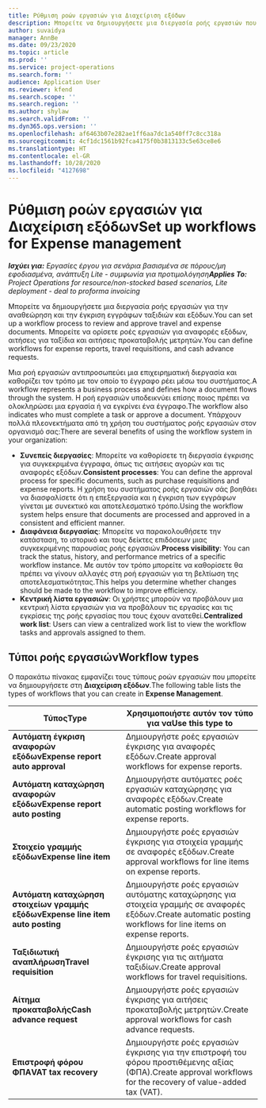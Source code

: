 ```yaml
---
title: Ρύθμιση ροών εργασιών για Διαχείριση εξόδων
description: Μπορείτε να δημιουργήσετε μια διεργασία ροής εργασιών που χρησιμοποιείται για την αναθεώρηση και την έγκριση εγγράφων ταξιδιών και εξόδων.
author: suvaidya
manager: AnnBe
ms.date: 09/23/2020
ms.topic: article
ms.prod: ''
ms.service: project-operations
ms.search.form: ''
audience: Application User
ms.reviewer: kfend
ms.search.scope: ''
ms.search.region: ''
ms.author: shylaw
ms.search.validFrom: ''
ms.dyn365.ops.version: ''
ms.openlocfilehash: af6463b07e282ae1ff6aa7dc1a540ff7c8cc318a
ms.sourcegitcommit: 4cf1dc1561b92fca4175f0b3813133c5e63ce8e6
ms.translationtype: HT
ms.contentlocale: el-GR
ms.lasthandoff: 10/28/2020
ms.locfileid: "4127698"
---
```

# <a name="set-up-workflows-for-expense-management"></a><span data-ttu-id="80d21-103">Ρύθμιση ροών εργασιών για Διαχείριση εξόδων</span><span class="sxs-lookup"><span data-stu-id="80d21-103">Set up workflows for Expense management</span></span>

<span data-ttu-id="80d21-104">_**Ισχύει για:** Εργασίες έργου για σενάρια βασισμένα σε πόρους/μη εφοδιασμένα, ανάπτυξη Lite - συμφωνία για προτιμολόγηση_</span><span class="sxs-lookup"><span data-stu-id="80d21-104">_**Applies To:** Project Operations for resource/non-stocked based scenarios, Lite deployment - deal to proforma invoicing_</span></span>

<span data-ttu-id="80d21-105">Μπορείτε να δημιουργήσετε μια διεργασία ροής εργασιών για την αναθεώρηση και την έγκριση εγγράφων ταξιδιών και εξόδων.</span><span class="sxs-lookup"><span data-stu-id="80d21-105">You can set up a workflow process to review and approve travel and expense documents.</span></span> <span data-ttu-id="80d21-106">Μπορείτε να ορίσετε ροές εργασιών για αναφορές εξόδων, αιτήσεις για ταξίδια και αιτήσεις προκαταβολής μετρητών.</span><span class="sxs-lookup"><span data-stu-id="80d21-106">You can define workflows for expense reports, travel requisitions, and cash advance requests.</span></span>

<span data-ttu-id="80d21-107">Μια ροή εργασιών αντιπροσωπεύει μια επιχειρηματική διεργασία και καθορίζει τον τρόπο με τον οποίο το έγγραφο ρέει μέσω του συστήματος.</span><span class="sxs-lookup"><span data-stu-id="80d21-107">A workflow represents a business process and defines how a document flows through the system.</span></span> <span data-ttu-id="80d21-108">Η ροή εργασιών υποδεικνύει επίσης ποιος πρέπει να ολοκληρώσει μια εργασία ή να εγκρίνει ένα έγγραφο.</span><span class="sxs-lookup"><span data-stu-id="80d21-108">The workflow also indicates who must complete a task or approve a document.</span></span> <span data-ttu-id="80d21-109">Υπάρχουν πολλά πλεονεκτήματα από τη χρήση του συστήματος ροής εργασιών στον οργανισμό σας:</span><span class="sxs-lookup"><span data-stu-id="80d21-109">There are several benefits of using the workflow system in your organization:</span></span>

- <span data-ttu-id="80d21-110">**Συνεπείς διεργασίες**: Μπορείτε να καθορίσετε τη διεργασία έγκρισης για συγκεκριμένα έγγραφα, όπως τις αιτήσεις αγορών και τις αναφορές εξόδων.</span><span class="sxs-lookup"><span data-stu-id="80d21-110">**Consistent processes**: You can define the approval process for specific documents, such as purchase requisitions and expense reports.</span></span> <span data-ttu-id="80d21-111">Η χρήση του συστήματος ροής εργασιών σάς βοηθάει να διασφαλίσετε ότι η επεξεργασία και η έγκριση των εγγράφων γίνεται με συνεκτικό και αποτελεσματικό τρόπο.</span><span class="sxs-lookup"><span data-stu-id="80d21-111">Using the workflow system helps ensure that documents are processed and approved in a consistent and efficient manner.</span></span>
- <span data-ttu-id="80d21-112">**Διαφάνεια διεργασίας**: Μπορείτε να παρακολουθήσετε την κατάσταση, το ιστορικό και τους δείκτες επιδόσεων μιας συγκεκριμένης παρουσίας ροής εργασιών.</span><span class="sxs-lookup"><span data-stu-id="80d21-112">**Process visibility**: You can track the status, history, and performance metrics of a specific workflow instance.</span></span> <span data-ttu-id="80d21-113">Με αυτόν τον τρόπο μπορείτε να καθορίσετε θα πρέπει να γίνουν αλλαγές στη ροή εργασιών για τη βελτίωση της αποτελεσματικότητας.</span><span class="sxs-lookup"><span data-stu-id="80d21-113">This helps you determine whether changes should be made to the workflow to improve efficiency.</span></span>
- <span data-ttu-id="80d21-114">**Κεντρική λίστα εργασιών**: Οι χρήστες μπορούν να προβάλουν μια κεντρική λίστα εργασιών για να προβάλουν τις εργασίες και τις εγκρίσεις της ροής εργασίας που τους έχουν ανατεθεί.</span><span class="sxs-lookup"><span data-stu-id="80d21-114">**Centralized work list**: Users can view a centralized work list to view the workflow tasks and approvals assigned to them.</span></span> 

## <a name="workflow-types"></a><span data-ttu-id="80d21-115">Τύποι ροής εργασιών</span><span class="sxs-lookup"><span data-stu-id="80d21-115">Workflow types</span></span>

<span data-ttu-id="80d21-116">Ο παρακάτω πίνακας εμφανίζει τους τύπους ροών εργασιών που μπορείτε να δημιουργήσετε στη **Διαχείριση εξόδων**.</span><span class="sxs-lookup"><span data-stu-id="80d21-116">The following table lists the types of workflows that you can create in **Expense Management**.</span></span>


|              <span data-ttu-id="80d21-117"><strong>Τύπος</strong></span><span class="sxs-lookup"><span data-stu-id="80d21-117"><strong>Type</strong></span></span>              |                   <span data-ttu-id="80d21-118"><strong>Χρησιμοποιήστε αυτόν τον τύπο για να</strong></span><span class="sxs-lookup"><span data-stu-id="80d21-118"><strong>Use this type to</strong></span></span>                   |
|-------------------------------------------------|-----------------------------------------------------------------------|
|   <span data-ttu-id="80d21-119"><strong>Αυτόματη έγκριση αναφορών εξόδων</strong></span><span class="sxs-lookup"><span data-stu-id="80d21-119"><strong>Expense report auto approval</strong></span></span> |            <span data-ttu-id="80d21-120">Δημιουργήστε ροές εργασιών έγκρισης για αναφορές εξόδων.</span><span class="sxs-lookup"><span data-stu-id="80d21-120">Create approval workflows for expense reports.</span></span>             |
|  <span data-ttu-id="80d21-121"><strong>Αυτόματη καταχώρηση αναφορών εξόδων</strong></span><span class="sxs-lookup"><span data-stu-id="80d21-121"><strong>Expense report auto posting</strong></span></span>   |        <span data-ttu-id="80d21-122">Δημιουργήστε αυτόματες ροές εργασιών καταχώρησης για αναφορές εξόδων.</span><span class="sxs-lookup"><span data-stu-id="80d21-122">Create automatic posting workflows for expense reports.</span></span>        |
|       <span data-ttu-id="80d21-123"><strong>Στοιχείο γραμμής εξόδων</strong></span><span class="sxs-lookup"><span data-stu-id="80d21-123"><strong>Expense line item</strong></span></span>        |     <span data-ttu-id="80d21-124">Δημιουργήστε ροές εργασιών έγκρισης για στοιχεία γραμμής σε αναφορές εξόδων.</span><span class="sxs-lookup"><span data-stu-id="80d21-124">Create approval workflows for line items on expense reports.</span></span>      |
| <span data-ttu-id="80d21-125"><strong>Αυτόματη καταχώρηση στοιχείων γραμμής εξόδων</strong></span><span class="sxs-lookup"><span data-stu-id="80d21-125"><strong>Expense line item auto posting</strong></span></span> | <span data-ttu-id="80d21-126">Δημιουργήστε ροές εργασιών αυτόματης καταχώρησης για στοιχεία γραμμής σε αναφορές εξόδων.</span><span class="sxs-lookup"><span data-stu-id="80d21-126">Create automatic posting workflows for line items on expense reports.</span></span> |
|       <span data-ttu-id="80d21-127"><strong>Ταξιδιωτική αναπλήρωση</strong></span><span class="sxs-lookup"><span data-stu-id="80d21-127"><strong>Travel requisition</strong></span></span>       |          <span data-ttu-id="80d21-128">Δημιουργήστε ροές εργασιών έγκρισης για τις αιτήματα ταξιδίων.</span><span class="sxs-lookup"><span data-stu-id="80d21-128">Create approval workflows for travel requisitions.</span></span>           |
|      <span data-ttu-id="80d21-129"><strong>Αίτημα προκαταβολής</strong></span><span class="sxs-lookup"><span data-stu-id="80d21-129"><strong>Cash advance request</strong></span></span>      |         <span data-ttu-id="80d21-130">Δημιουργήστε ροές εργασιών έγκρισης για αιτήσεις προκαταβολής μετρητών.</span><span class="sxs-lookup"><span data-stu-id="80d21-130">Create approval workflows for cash advance requests.</span></span>          |
|        <span data-ttu-id="80d21-131"><strong>Επιστροφή φόρου ΦΠΑ</strong></span><span class="sxs-lookup"><span data-stu-id="80d21-131"><strong>VAT tax recovery</strong></span></span>        | <span data-ttu-id="80d21-132">Δημιουργήστε ροές εργασιών έγκρισης για την επιστροφή του φόρου προστιθέμενης αξίας (ΦΠΑ).</span><span class="sxs-lookup"><span data-stu-id="80d21-132">Create approval workflows for the recovery of value-added tax (VAT).</span></span>  |
